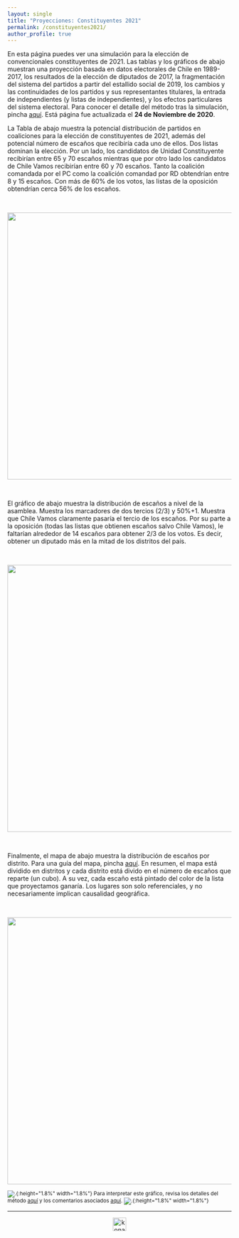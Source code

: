```yaml
---
layout: single
title: "Proyecciones: Constituyentes 2021"
permalink: /constituyentes2021/
author_profile: true
---
```


En esta página puedes ver una simulación para la elección de convencionales constituyentes de 2021. Las tablas y los gráficos de abajo muestran una proyección basada en datos electorales de Chile en 1989-2017, los resultados de la elección de diputados de 2017, la fragmentación del sistema del partidos a partir del estallido social de 2019, los cambios y las continuidades de los partidos y sus representantes titulares, la entrada de independientes (y listas de independientes), y los efectos particulares del sistema electoral. Para conocer el detalle del método tras la simulación, pincha [aquí](https://tresquintos.cl/sx/). Está página fue actualizada el **24 de Noviembre de 2020**.

La Tabla de abajo muestra la potencial distribución de partidos en coaliciones para la elección de constituyentes de 2021, además del potencial número de escaños que recibiría cada uno de ellos. Dos listas dominan la elección. Por un lado, los candidatos de Unidad Constituyente recibirían entre 65 y 70 escaños mientras que por otro lado los candidatos de Chile Vamos recibirían entre 60 y 70 escaños. Tanto la coalición comandada por el PC como la coalición comandad por RD obtendrían entre 8 y 15 escaños. Con más de 60% de los votos, las listas de la oposición obtendrían cerca 56% de los escaños.

&nbsp;  

<div align="center">
<img width="600" src="https://tresquintos.cl/images/constituyente2021/resultados.png" >
</div>

&nbsp;  

El gráfico de abajo muestra la distribución de escaños a nivel de la asamblea. Muestra los marcadores de dos tercios (2/3) y 50%+1. Muestra que Chile Vamos claramente pasaría el tercio de los escaños. Por su parte a la oposición (todas las listas que obtienen escaños salvo Chile Vamos), le faltarían alrededor de 14 escaños para obtener 2/3 de los votos. Es decir, obtener un diputado más en la mitad de los distritos del país.

&nbsp;  

<div align="center">
<img width="600" src="https://tresquintos.cl/images/constituyente2021/mapa_congreso.png" >
</div>

&nbsp;  

Finalmente, el mapa de abajo muestra la distribución de escaños por distrito. Para una guía del mapa, pincha [aquí](https://tresquintos.cl/guia/). En resumen, el mapa está dividido en distritos y cada distrito está divido en el número de escaños que reparte (un cubo). A su vez, cada escaño está pintado del color de la lista que proyectamos ganaría. Los lugares son solo referenciales, y no necesariamente implican causalidad geográfica.

&nbsp;  

<div align="center">
<img width="600" src="https://tresquintos.cl/images/constituyente2021/mapa_chile.png" >
</div>

<sub>![.](/images/danger.png){:height="1.8%" width="1.8%"} Para interpretar este gráfico, revisa los detalles del método [aquí](https://tresquintos.cl/sx/) y los comentarios asociados [aquí](https://tresquintos.cl/posts/2020/03/caveat/). ![.](/images/danger.png){:height="1.8%" width="1.8%"} </sub>

---

<!-- NES -->
<style>
.aligncenter {
    text-align: center;
}
</style>
<p class="aligncenter">
    <img src="/images/nes.png" width="30" height="30" alt="konami" />
</p>
<script src="/js/topsecret.js"></script>


<!-- Favicon -->
<link rel="apple-touch-icon" sizes="180x180" href="/apple-touch-icon.png">
<link rel="icon" type="image/png" sizes="32x32" href="/favicon-32x32.png">
<link rel="icon" type="image/png" sizes="16x16" href="/favicon-16x16.png">
<link rel="manifest" href="/site.webmanifest">
<link rel="mask-icon" href="/safari-pinned-tab.svg" color="#5bbad5">
<meta name="msapplication-TileColor" content="#b91d47">
<meta name="theme-color" content="#ffffff">
